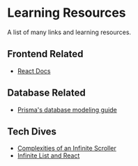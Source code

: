 ---
---

# Learning Resources

A list of many links and learning resources.

## Frontend Related

-   [React Docs](https://reactjs.org/docs/getting-started.html)

## Database Related

-   [Prisma's database modeling guide](https://www.prisma.io/dataguide)

## Tech Dives
- [Complexities of an Infinite Scroller](https://developers.google.com/web/updates/2016/07/infinite-scroller)
- [Infinite List and React](https://itsze.ro/blog/2017/04/09/infinite-list-and-react.html)